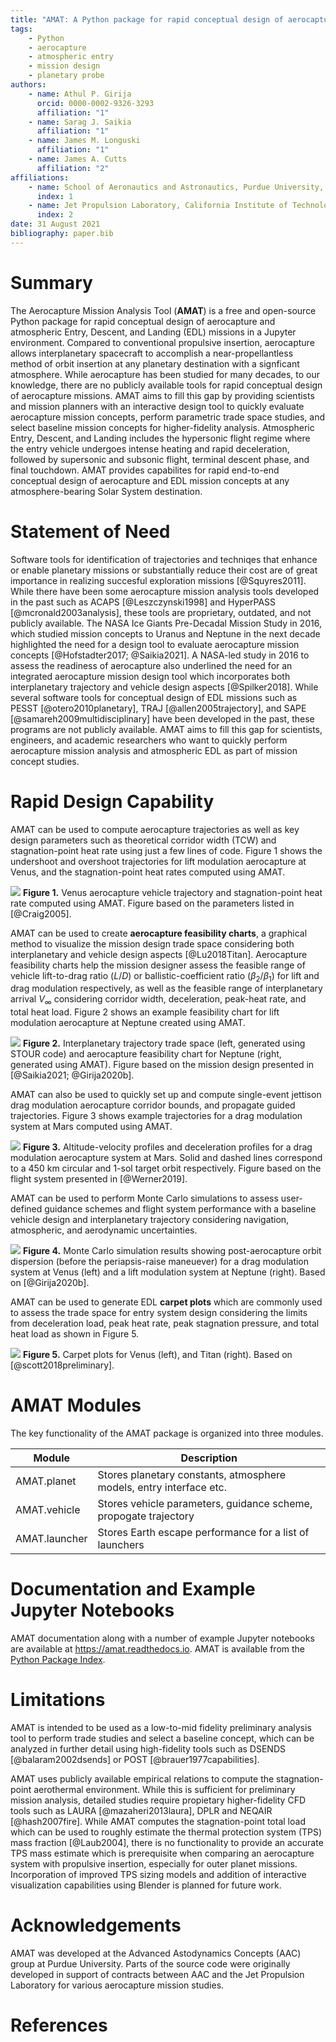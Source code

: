 ```yaml
---
title: "AMAT: A Python package for rapid conceptual design of aerocapture and atmospheric Entry, Descent, and Landing (EDL) missions in a Jupyter environment"
tags:
    - Python
    - aerocapture
    - atmospheric entry
    - mission design
    - planetary probe
authors:
    - name: Athul P. Girija
      orcid: 0000-0002-9326-3293
      affiliation: "1"
    - name: Sarag J. Saikia
      affiliation: "1"
    - name: James M. Longuski
      affiliation: "1"
    - name: James A. Cutts
      affiliation: "2"
affiliations:
    - name: School of Aeronautics and Astronautics, Purdue University, West Lafayette, IN 47907, United States
      index: 1
    - name: Jet Propulsion Laboratory, California Institute of Technology, Pasadena, CA 91109, United States
      index: 2
date: 31 August 2021
bibliography: paper.bib
---
```


# Summary
The Aerocapture Mission Analysis Tool (**AMAT**) is a free and open-source Python package for rapid conceptual design of aerocapture and atmospheric Entry, Descent, and Landing (EDL) missions in a Jupyter environment. Compared to conventional propulsive insertion, aerocapture allows interplanetary spacecraft to accomplish a near-propellantless method of orbit insertion at any planetary destination with a signficant atmosphere. While aerocapture has been studied for many decades, to our knowledge, there are no publicly available tools for rapid conceptual design of aerocapture missions. AMAT aims to fill this gap by providing scientists and mission planners with an interactive design tool to quickly evaluate aerocapture mission concepts, perform parametric trade space studies, and select baseline mission concepts for higher-fidelity analysis. Atmospheric Entry, Descent, and Landing includes the hypersonic flight regime where the entry vehicle undergoes intense heating and rapid deceleration, followed by supersonic and subsonic flight, terminal descent phase, and final touchdown. AMAT provides capabilites for rapid end-to-end conceptual design of aerocapture and EDL mission concepts at any atmosphere-bearing Solar System destination.

# Statement of Need

Software tools for identification of trajectories and techniqes that enhance or enable planetary missions or substantially reduce their cost are of great importance in realizing succesful exploration missions [@Squyres2011]. While there have been some aerocapture mission analysis tools developed in the past such as ACAPS [@Leszczynski1998] and HyperPASS [@mcronald2003analysis], these tools are proprietary, outdated, and not publicly available. The NASA Ice Giants Pre-Decadal Mission Study in 2016, which studied mission concepts to Uranus and Neptune in the next decade highlighted the need for a design tool to evaluate aerocapture mission concepts [@Hofstadter2017; @Saikia2021]. A NASA-led study in 2016 to assess the readiness of aerocapture also underlined the need for an integrated aerocapture mission design tool which incorporates both interplanetary trajectory and vehicle design aspects [@Spilker2018]. While several software tools for conceptual design of EDL missions such as PESST [@otero2010planetary], TRAJ [@allen2005trajectory], and SAPE [@samareh2009multidisciplinary] have been developed in the past, these programs are not publicly available.  AMAT aims to fill this gap for scientists, engineers, and academic researchers who want to quickly perform aerocapture mission analysis and atmospheric EDL as part of mission concept studies. 


# Rapid Design Capability

AMAT can be used to compute aerocapture trajectories as well as key design parameters such as theoretical corridor width (TCW) and stagnation-point heat rate using just a few lines of code. Figure 1 shows the undershoot and overshoot trajectories for lift modulation aerocapture at Venus, and the stagnation-point heat rates computed using AMAT.

![](https://i.imgur.com/3XPh6JY.png)
**Figure 1.** Venus aerocapture vehicle trajectory and stagnation-point heat rate computed using AMAT. Figure based on the parameters listed in [@Craig2005].

AMAT can be used to create **aerocapture feasibility charts**, a graphical method to visualize the mission design trade space considering both interplanetary and vehicle design aspects [@Lu2018Titan]. Aerocapture feasibility charts help the mission designer assess the feasible range of vehicle lift-to-drag ratio ($L/D$) or ballistic-coefficient ratio ($\beta_2/\beta_1$) for lift and drag modulation respectively, as well as the feasible range of interplanetary arrival $V_{\infty}$ considering corridor width, deceleration, peak-heat rate, and total heat load. Figure 2 shows an example feasibility chart for lift modulation aerocapture at Neptune created using AMAT.

![](https://i.imgur.com/BNINxh4.png)
**Figure 2.** Interplanetary trajectory trade space (left, generated using STOUR code) and aerocapture feasibility chart for Neptune (right, generated using AMAT). Figure based on the mission design presented in [@Saikia2021; @Girija2020b].  

AMAT can also be used to quickly set up and compute single-event jettison drag modulation aerocapture corridor bounds, and propagate guided trajectories. Figure 3 shows example trajectories for a drag modulation system at Mars computed using AMAT.

![](https://i.imgur.com/YlMk6Th.png)
**Figure 3.** Altitude-velocity profiles and deceleration profiles for a drag modulation aerocapture system at Mars. Solid and dashed lines correspond to a 450 km circular and 1-sol target orbit respectively. Figure based on the flight system presented in [@Werner2019].  

AMAT can be used to perform Monte Carlo simulations to assess user-defined guidance schemes and flight system performance with a baseline vehicle design and interplanetary trajectory considering navigation, atmospheric, and aerodynamic uncertainties.

![](https://i.imgur.com/Jefki5T.png)
**Figure 4.** Monte Carlo simulation results showing post-aerocapture orbit dispersion (before the periapsis-raise maneuever) for a drag modulation system at Venus (left) and a lift modulation system at Neptune (right). Based on  [@Girija2020b].

AMAT can be used to generate EDL **carpet plots** which are commonly used to assess the trade space for entry system design considering the limits from deceleration load, peak heat rate, peak stagnation pressure, and total heat load as shown in Figure 5.

![](https://i.imgur.com/uDxfzsS.png)
**Figure 5.** Carpet plots for Venus (left), and Titan (right). Based on [@scott2018preliminary].

# AMAT Modules

The key functionality of the AMAT package is organized into three modules.

| Module        | Description                                                         |
| ------------- | --------------------------------------------------------------------|
| AMAT.planet   | Stores planetary constants, atmosphere models, entry interface etc. |
| AMAT.vehicle  | Stores vehicle parameters, guidance scheme, propogate trajectory    |
| AMAT.launcher | Stores Earth escape performance for a list of launchers             |

# Documentation and Example Jupyter Notebooks

AMAT documentation along with a number of example Jupyter notebooks are available at https://amat.readthedocs.io. AMAT is available from the [Python Package Index](https://pypi.org/project/AMAT/).

# Limitations

AMAT is intended to be used as a low-to-mid fidelity preliminary analysis tool to perform trade studies and select a baseline concept, which can be analyzed in further detail using high-fidelity tools such as DSENDS [@balaram2002dsends] or POST [@brauer1977capabilities].

AMAT uses publicly available empirical relations to compute the stagnation-point aerothermal environment. While this is sufficient for preliminary mission analysis, detailed studies require propietary higher-fidelity CFD tools such as LAURA [@mazaheri2013laura], DPLR and NEQAIR [@hash2007fire]. While AMAT computes the stagnation-point total load which can be used to roughly estimate the thermal protection system (TPS) mass fraction [@Laub2004], there is no functionality to provide an accurate TPS mass estimate which is prerequisite when comparing an aerocapture system with propulsive insertion, especially for outer planet missions. Incorporation of improved TPS sizing models and addition of interactive visualization capabilities using Blender is planned for future work. 

# Acknowledgements

AMAT was developed at the Advanced Astodynamics Concepts (AAC) group at Purdue University. Parts of the source code were originally developed in support of contracts between AAC and the Jet Propulsion Laboratory for various aerocapture mission studies. 

# References


